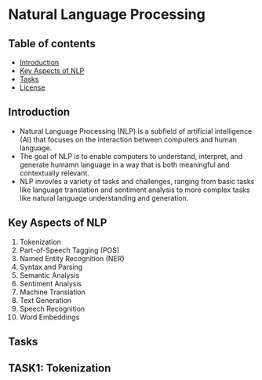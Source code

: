 # Natural Language Processing

## Table of contents

- [Introduction](#introduction)
- [Key Aspects of NLP](#key-aspects-of-nlp)
- [Tasks](#tasks)
- [License](#license)

## Introduction

- Natural Language Processing (NLP) is a subfield of artificial intelligence (AI) that focuses on the interaction between computers and human language.
- The goal of NLP is to enable computers to understand, interpret, and generate humamn language in a way that is both meaningful and contextually relevant.
- NLP invovles a variety of tasks and challenges, ranging from basic tasks like language translation and sentiment analysis to more complex tasks like natural language understanding and generation.

## Key Aspects of NLP

1. Tokenization
2. Part-of-Speech Tagging (POS)
3. Named Entity Recognition (NER)
4. Syntax and Parsing
5. Semantic Analysis
6. Sentiment Analysis
7. Machine Translation
8. Text Generation
9. Speech Recognition
10. Word Embeddings

## Tasks

## TASK1: Tokenization 
